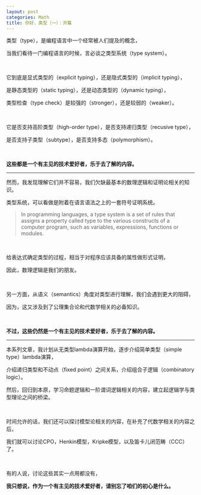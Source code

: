```yaml
---
layout: post
categories: Math
title: 你好，类型（一）：开篇
---
```


类型（type），是编程语言中一个经常被人们提及的概念，

当我们看待一门编程语言的时候，言必谈之类型系统（type system）。

<br/>

它到底是显式类型的（explicit typing），还是隐式类型的（implicit typing），

是静态类型的（static typing），还是动态类型的（dynamic typing），

类型检查（type check）是较强的（stronger），还是较弱的（weaker）。

<br/>

它是否支持高阶类型（high-order type），是否支持递归类型（recusive type），

是否支持子类型（subtype），是否支持多态（polymorphism）。

<br/>

**这些都是一个有主见的技术爱好者，乐于去了解的内容。**

- - -

然而，我发现理解它们并不容易，我们欠缺最基本的数理逻辑和证明论相关的知识。

类型系统，可以看做是附着在语言语法之上的一套符号证明系统。

> In programming languages, a type system is a set of rules that assigns a property called type to the various constructs of a computer program, such as variables, expressions, functions or modules.

<br/>

给表达式确定类型的过程，相当于对程序应该具备的属性做形式证明，

因此，数理逻辑是我们的朋友。

<br/>

另一方面，从语义（semantics）角度对类型进行理解，我们会遇到更大的阻碍，

因为，这又涉及到了公理集合论和代数学相关的必备知识。

<br/>

**不过，这些仍然是一个有主见的技术爱好者，乐于去了解的内容。**

- - -

本系列文章，我计划从无类型lambda演算开始，逐步介绍简单类型（simple type）lambda演算，

介绍递归类型和不动点（fixed point）之间关系，介绍组合子逻辑（combinatory logic）。

然后，回归到本原，学习命题逻辑和一阶谓词逻辑相关的内容，建立起逻辑学与类型理论之间的桥梁。

<br/>

时间允许的话，我们还可以探讨模型论相关的内容，在补充了代数学相关的内容之后，

我们就可以讨论CPO，Henkin模型，Kripke模型，以及笛卡儿闭范畴（CCC）了。

<br/>

有的人说，讨论这些其实一点用都没有，

**我只想说，作为一个有主见的技术爱好者，请别忘了咱们的初心是什么。**
